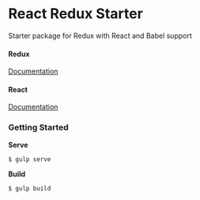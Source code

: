 # React Redux Starter

Starter package for Redux with React and Babel support

#### Redux
[Documentation](https://facebook.github.io/react/docs/getting-started.html)

#### React
[Documentation](http://redux.js.org/)


### Getting Started

**Serve**

```
$ gulp serve
```

**Build**

```
$ gulp build
```

